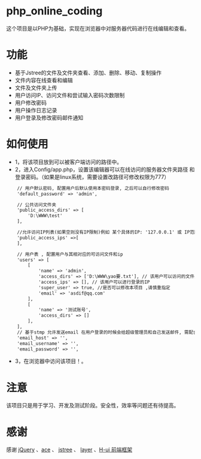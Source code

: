 # php_online_coding
这个项目是以PHP为基础，实现在浏览器中对服务器代码进行在线编辑和查看。

# 功能
- 基于Jstree的文件及文件夹查看、添加、删除、移动、复制操作
- 文件内容在线查看和编辑
- 文件及文件夹上传
- 用户访问IP、访问文件和尝试输入密码次数限制
- 用户修改密码
- 用户操作日志记录
- 用户登录及修改密码邮件通知

# 如何使用
- 1，将该项目放到可以被客户端访问的路径中。
- 2，进入Config/app.php，设置该编辑器可以在线访问的服务器文件夹路径 和 登录密码。（如果是linux系统，需要设置改路径可修改权限为777）
```html
	// 用户默认密码, 配置用户后默认使用本密码登录, 之后可以自行修改密码
	'default_password' => 'admin',

	// 公共访问文件夹
	'public_access_dirs' => [
		'D:\WWW\test'
	],

	//允许访问IP列表(如果空则没有IP限制)例如 某个具体的IP: '127.0.0.1' 或 IP范围'127.0.0.1/24'
	'public_access_ips' =>[
	],

	// 用户表 , 配置用户与其相对应的可访问文件和ip
	'users' => [
		[
			'name' => 'admin',
			'access_dirs' => ['D:\WWW\yao要.txt'], // 该用户可以访问的文件夹
			'access_ips' => [], // 该用户可以进行登录的IP
			'super_user' => true, //是否可以修改本项目 ,请慎重指定
			'email' => 'asdif@qq.com'
		],
		[
			'name' => '测试账号',
			'access_dirs' => []
		],
	],
	// 基于stmp 允许发送email 在用户登录的时候会给超级管理员和自己发送邮件, 需配合users中的email进行发送邮件
	'email_host' => '',
	'email_username' => '',
	'email_password' => '',
```
- 3，在浏览器中访问该项目！。

# 注意
该项目只是用于学习、开发及测试阶段。安全性，效率等问题还有待提高。

# 感谢
感谢 [jQuery](https://github.com/jquery/jquery) 、[ace](https://github.com/ajaxorg/ace) 、 [jstree](https://github.com/vakata/jstree) 、 [layer](https://github.com/sentsin/layer) 、[H-ui 前端框架](http://www.h-ui.net/)
